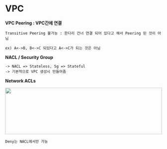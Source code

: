 # VPC

**VPC Peering : VPC간에 연결**

```
Transitive Peering 불가능 : 한다리 건너 연결 되어 있다고 해서 Peering 된 것이 아님 

ex) A<->B, B<->C 되있다고 A<->C가 되는 것은 아님
```


**NACL / Security Group**

```
-> NACL => Stateless, Sg => Stateful
-> 기본적으로 VPC 생성시 만들어줌
```

**Network ACLs**

<div>
	<img width="100%" height="150px" src="https://user-images.githubusercontent.com/38831314/81630004-741b0600-943f-11ea-8f19-21fe526785ab.PNG">
</div>

```
Deny는 NACL에서만 가능 
```

